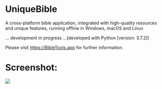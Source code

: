 # UniqueBible
A cross-platform bible application, integrated with high-quality resources and unique features, running offline in Windows, macOS and Linux

... development in progress ...(developed with Python [version: 3.7.2])

Please visit <a href="https://BibleTools.app" target="_blank">https://BibleTools.app</a> for further information.

# Screenshot:

<img src="Screenshot/screenshot.png">
